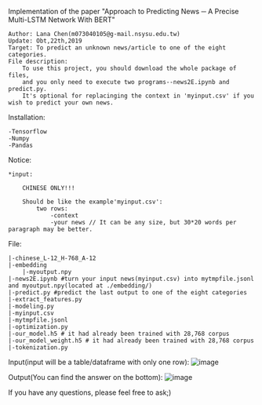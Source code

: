 Implementation of the paper "Approach to Predicting News ─ A Precise Multi-LSTM Network With BERT"
	
	Author: Lana Chen(m073040105@g-mail.nsysu.edu.tw)
	Update: Obt,22th,2019
	Target: To predict an unknown news/article to one of the eight categories.
	File description:
		To use this project, you should download the whole package of files,
		and you only need to execute two programs--news2E.ipynb and predict.py.
		It's optional for replacinging the context in 'myinput.csv' if you wish to predict your own news.
		
Installation:
	
	-Tensorflow
	-Numpy
	-Pandas
	

Notice:
	
	*input:
		
		CHINESE ONLY!!!
		
		Should be like the example'myinput.csv':
			two rows: 
				-context
				-your news // It can be any size, but 30*20 words per paragraph may be better.

File:

	|-chinese_L-12_H-768_A-12
	|-embedding
		|-myoutput.npy
	|-news2E.ipynb #turn your input news(myinput.csv) into mytmpfile.jsonl and myoutput.npy(located at ./embedding/)
	|-predict.py #predict the last output to one of the eight categories 
	|-extract_features.py
	|-modeling.py
	|-myinput.csv
	|-mytmpfile.jsonl
	|-optimization.py
	|-our_model.h5 # it had already been trained with 28,768 corpus
	|-our_model_weight.h5 # it had already been trained with 28,768 corpus
	|-tokenization.py

Input(input will be a table/dataframe with only one row):
	![image](https://github.com/LanaChen0/Predict_News/blob/master/input.PNG)
	
Output(You can find the answer on the bottom):
	![image](https://github.com/LanaChen0/Predict_News/blob/master/output.PNG)
	
If you have any questions, please feel free to ask;)
